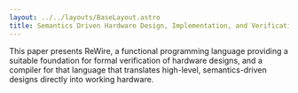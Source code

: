 ```yaml
---
layout: ../../layouts/BaseLayout.astro
title: Semantics Driven Hardware Design, Implementation, and Verification with ReWire
---
```

This paper presents ReWire, a functional programming language providing a suitable foundation for formal verification of hardware designs, and a compiler for that language that translates high-level, semantics-driven designs directly into working hardware. 
